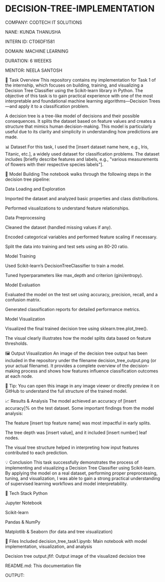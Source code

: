 # DECISION-TREE-IMPLEMENTATION

COMPANY: CODTECH IT SOLUTIONS

NANE: KUNDA THANUSHA

INTERN ID: CT06DF1581

DOMAIN: MACHINE LEARNING

DURATION: 6 WEEEKS

MENTOR: NEELA SANTOSH

📝 Task Overview
This repository contains my implementation for Task 1 of the internship, which focuses on building, training, and visualizing a Decision Tree Classifier using the Scikit-learn library in Python. The objective of this task is to gain practical experience with one of the most interpretable and foundational machine learning algorithms—Decision Trees—and apply it to a classification problem.

A decision tree is a tree-like model of decisions and their possible consequences. It splits the dataset based on feature values and creates a structure that mimics human decision-making. This model is particularly useful due to its clarity and simplicity in understanding how predictions are made.

📊 Dataset
For this task, I used the [insert dataset name here, e.g., Iris, Titanic, etc.], a widely used dataset for classification problems. The dataset includes [briefly describe features and labels, e.g., "various measurements of flowers with their respective species labels"].

🧠 Model Building
The notebook walks through the following steps in the decision tree pipeline:

Data Loading and Exploration

Imported the dataset and analyzed basic properties and class distributions.

Performed visualizations to understand feature relationships.

Data Preprocessing

Cleaned the dataset (handled missing values if any).

Encoded categorical variables and performed feature scaling if necessary.

Split the data into training and test sets using an 80-20 ratio.

Model Training

Used Scikit-learn’s DecisionTreeClassifier to train a model.

Tuned hyperparameters like max_depth and criterion (gini/entropy).

Model Evaluation

Evaluated the model on the test set using accuracy, precision, recall, and a confusion matrix.

Generated classification reports for detailed performance metrics.

Model Visualization

Visualized the final trained decision tree using sklearn.tree.plot_tree().

The visual clearly illustrates how the model splits data based on feature thresholds.

🖼️ Output Visualization
An image of the decision tree output has been included in the repository under the filename decision_tree_output.png (or your actual filename).
It provides a complete overview of the decision-making process and shows how features influence classification outcomes at each node.

📌 Tip: You can open this image in any image viewer or directly preview it on GitHub to understand the full structure of the trained model.

📈 Results & Analysis
The model achieved an accuracy of [insert accuracy]% on the test dataset.
Some important findings from the model analysis:

The feature [insert top feature name] was most impactful in early splits.

The tree depth was [insert value], and it included [insert number] leaf nodes.

The visual tree structure helped in interpreting how input features contributed to each prediction.

💡 Conclusion
This task successfully demonstrates the process of implementing and visualizing a Decision Tree Classifier using Scikit-learn. By applying the model on a real dataset, performing proper preprocessing, tuning, and visualization, I was able to gain a strong practical understanding of supervised learning workflows and model interpretability.

🔧 Tech Stack
Python

Jupyter Notebook

Scikit-learn

Pandas & NumPy

Matplotlib & Seaborn (for data and tree visualization)

📁 Files Included
decision_tree_task1.ipynb: Main notebook with model implementation, visualization, and analysis

Decision tree output.jfif: Output image of the visualized decision tree

README.md: This documentation file

OUTPUT:


